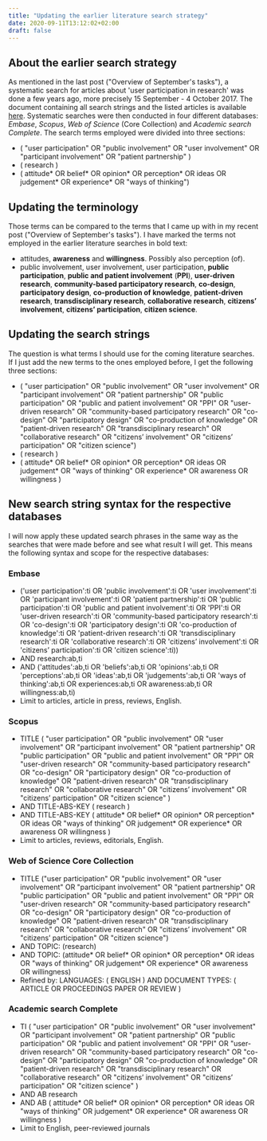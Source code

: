 ```yaml
---
title: "Updating the earlier literature search strategy"
date: 2020-09-11T13:12:02+02:00
draft: false 
---
```


## About the earlier search strategy
As mentioned in the last post ("Overview of September's tasks"), a systematic search for articles about 'user participation in research' was done a few years ago, more precisely 15 September - 4 October 2017. The document containing all search strings and the listed articles is available [here](/pdfs/200910-earlier-literature-search-on-user-participation.pdf). Systematic searches were then conducted in four different databases:
*Embase*, *Scopus*, *Web of Science* (Core Collection) and *Academic search Complete*. The search terms employed were divided into three sections:

* ( "user participation" OR "public involvement" OR "user involvement" OR "participant involvement" OR "patient partnership" )
* ( research ) 
* ( attitude* OR belief* OR opinion* OR perception* OR ideas OR judgement* OR experience* OR "ways of thinking")

## Updating the terminology 
Those terms can be compared to the terms that I came up with in my recent post ("Overview of September's tasks"). I have marked the terms not employed in the earlier literature searches in bold text:

* attitudes, **awareness** and **willingness**. Possibly also perception (of). 
* public involvement, user involvement, user participation, **public participation**, **public and patient involvement** (**PPI**), **user-driven research**, **community-based participatory research**, **co-design**, **participatory design**, **co-production of knowledge**, **patient-driven research**, **transdisciplinary research**, **collaborative research**, **citizens’ involvement**, **citizens’ participation**, **citizen science**.

## Updating the search strings
The question is what terms I should use for the coming literature searches. If I just add the new terms to the ones employed before, I get the following three sections:

* ( "user participation" OR "public involvement" OR "user involvement" OR "participant involvement" OR "patient partnership" OR  "public participation" OR "public and patient involvement" OR "PPI" OR "user-driven research" OR "community-based participatory research" OR "co-design" OR "participatory design" OR "co-production of knowledge" OR "patient-driven research" OR "transdisciplinary research" OR "collaborative research" OR "citizens’ involvement" OR "citizens’ participation" OR "citizen science")
* ( research )
* ( attitude* OR belief* OR opinion* OR perception* OR ideas OR judgement* OR "ways of thinking" OR experience* OR awareness OR willingness )

## New search string syntax for the respective databases
I will now apply these updated search phrases in the same way as the searches that were made before and see what result I will get. This means the following syntax and scope for the respective databases:

### Embase
* ('user participation':ti OR 'public involvement':ti OR 'user involvement':ti OR 'participant involvement':ti
OR 'patient partnership':ti OR 'public participation':ti OR 'public and patient involvement':ti OR 'PPI':ti OR 'user-driven research':ti OR 'community-based participatory research':ti OR 'co-design':ti OR 'participatory design':ti OR 'co-production of knowledge':ti OR 'patient-driven research':ti OR 'transdisciplinary research':ti OR 'collaborative research':ti OR 'citizens’ involvement':ti OR 'citizens’ participation':ti OR 'citizen science':ti))
* AND research:ab,ti 
* AND ('attitudes':ab,ti OR 'beliefs':ab,ti OR 'opinions':ab,ti OR 'perceptions':ab,ti OR 'ideas':ab,ti OR
'judgements':ab,ti OR 'ways of thinking':ab,ti OR experiences:ab,ti OR awareness:ab,ti OR willingness:ab,ti)
* Limit to articles, article in press, reviews, English.

### Scopus
* TITLE ( "user participation" OR "public involvement" OR "user involvement" OR "participant involvement" OR "patient partnership" OR "public participation" OR "public and patient involvement" OR "PPI" OR "user-driven research" OR "community-based participatory research" OR "co-design" OR "participatory design" OR "co-production of knowledge" OR "patient-driven research" OR "transdisciplinary research" OR "collaborative research" OR "citizens’ involvement" OR "citizens’ participation" OR "citizen science" )
* AND TITLE-ABS-KEY ( research ) 
* AND TITLE-ABS-KEY ( attitude* OR belief* OR opinion* OR perception* OR ideas OR "ways of thinking" OR judgement* OR experience* OR awareness OR willingness )
* Limit to articles, reviews, editorials, English.


### Web of Science Core Collection
* TITLE ("user participation" OR "public involvement" OR "user involvement" OR "participant involvement" OR "patient partnership" OR "public participation" OR "public and patient involvement" OR "PPI" OR "user-driven research" OR "community-based participatory research" OR "co-design" OR "participatory design" OR "co-production of knowledge" OR "patient-driven research" OR "transdisciplinary research" OR "collaborative research" OR "citizens’ involvement" OR "citizens’ participation" OR "citizen science")
* AND TOPIC: (research) 
* AND TOPIC: (attitude* OR belief* OR opinion* OR perception* OR ideas OR "ways of thinking" OR judgement* OR experience* OR awareness OR willingness)
* Refined by: LANGUAGES: ( ENGLISH ) AND DOCUMENT TYPES: ( ARTICLE OR PROCEEDINGS PAPER OR REVIEW )

### Academic search Complete
* TI ( "user participation" OR "public involvement" OR "user involvement" OR "participant involvement" OR "patient partnership" OR "public participation" OR "public and patient involvement" OR "PPI" OR "user-driven research" OR "community-based participatory research" OR "co-design" OR "participatory design" OR "co-production of knowledge" OR "patient-driven research" OR "transdisciplinary research" OR "collaborative research" OR "citizens’ involvement" OR "citizens’ participation" OR "citizen science" ) 
* AND AB research 
* AND AB ( attitude* OR belief* OR opinion* OR perception* OR ideas OR "ways of thinking" OR judgement* OR experience* OR awareness OR willingness )
* Limit to English, peer-reviewed journals

